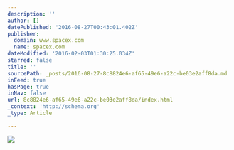 ```yaml
---
description: ''
author: []
datePublished: '2016-08-27T00:43:01.402Z'
publisher:
  domain: www.spacex.com
  name: spacex.com
dateModified: '2016-02-03T01:30:25.034Z'
starred: false
title: ''
sourcePath: _posts/2016-08-27-8c8824e6-af65-49e6-a22c-be03e2aff8da.md
inFeed: true
hasPage: true
inNav: false
url: 8c8824e6-af65-49e6-a22c-be03e2aff8da/index.html
_context: 'http://schema.org'
_type: Article

---
```

![](http://www.spacex.com/sites/spacex/files/images/dragon/interior_6.jpg)